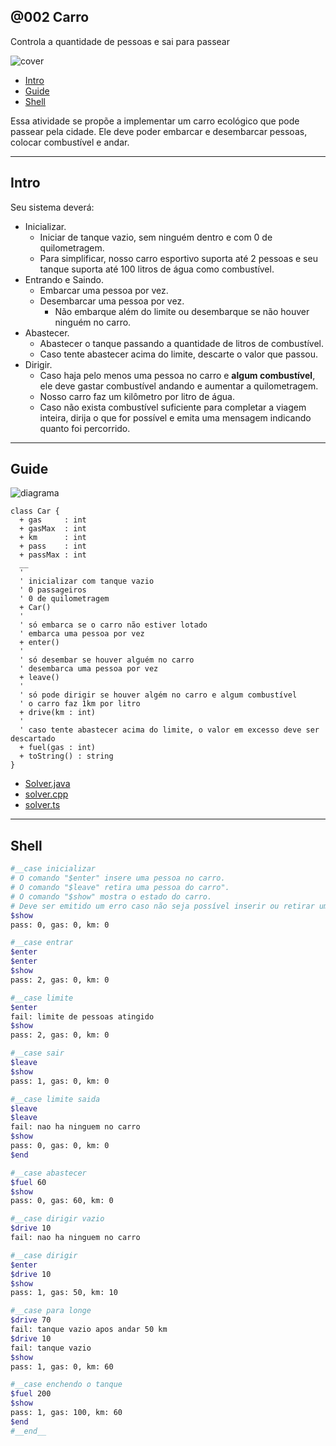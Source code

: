 ## @002 Carro

Controla a quantidade de pessoas e sai para passear

![cover](https://raw.githubusercontent.com/qxcodepoo/arcade/master/base/002/cover.jpg)

[](toc)

- [Intro](#intro)
- [Guide](#guide)
- [Shell](#shell)
[](toc)

Essa atividade se propõe a implementar um carro ecológico que pode passear pela cidade. Ele deve poder embarcar e desembarcar pessoas, colocar combustível e andar.

***

## Intro

Seu sistema deverá:

- Inicializar.
  - Iniciar de tanque vazio, sem ninguém dentro e com 0 de quilometragem.
  - Para simplificar, nosso carro esportivo suporta até 2 pessoas e seu tanque suporta até 100 litros de água como combustível.
- Entrando e Saindo.
  - Embarcar uma pessoa por vez.
  - Desembarcar uma pessoa por vez.
    - Não embarque além do limite ou desembarque se não houver ninguém no carro.
- Abastecer.
  - Abastecer o tanque passando a quantidade de litros de combustível.
  - Caso tente abastecer acima do limite, descarte o valor que passou.
- Dirigir.
  - Caso haja pelo menos uma pessoa no carro e **algum combustível**, ele deve gastar combustível andando e aumentar a quilometragem.
  - Nosso carro faz um kilômetro por litro de água.
  - Caso não exista combustível suficiente para completar a viagem inteira, dirija o que for possível e emita uma mensagem indicando quanto foi percorrido.

***

## Guide

![diagrama](https://raw.githubusercontent.com/qxcodepoo/arcade/master/base/002/diagrama.png)

[](load)[](https://raw.githubusercontent.com/qxcodepoo/arcade/master/base/002/diagrama.puml)[](plantuml:fenced:filter)

```plantuml
class Car {
  + gas     : int
  + gasMax  : int
  + km      : int
  + pass    : int
  + passMax : int
  __
  '
  ' inicializar com tanque vazio
  ' 0 passageiros
  ' 0 de quilometragem
  + Car()
  '
  ' só embarca se o carro não estiver lotado
  ' embarca uma pessoa por vez
  + enter()
  '
  ' só desembar se houver alguém no carro
  ' desembarca uma pessoa por vez
  + leave()
  '
  ' só pode dirigir se houver algém no carro e algum combustível
  ' o carro faz 1km por litro
  + drive(km : int)
  '
  ' caso tente abastecer acima do limite, o valor em excesso deve ser descartado
  + fuel(gas : int)
  + toString() : string
}
```

[](load)

- [Solver.java](https://raw.githubusercontent.com/qxcodepoo/arcade/master/base/002/.cache/draft.java)
- [solver.cpp ](https://raw.githubusercontent.com/qxcodepoo/arcade/master/base/002/.cache/draft.cpp)
- [solver.ts  ](https://raw.githubusercontent.com/qxcodepoo/arcade/master/base/002/.cache/draft.ts)

***

## Shell

```bash
#__case inicializar
# O comando "$enter" insere uma pessoa no carro.
# O comando "$leave" retira uma pessoa do carro".
# O comando "$show" mostra o estado do carro.
# Deve ser emitido um erro caso não seja possível inserir ou retirar uma pessoa.
$show
pass: 0, gas: 0, km: 0

#__case entrar
$enter
$enter
$show
pass: 2, gas: 0, km: 0

#__case limite
$enter
fail: limite de pessoas atingido
$show
pass: 2, gas: 0, km: 0

#__case sair
$leave
$show
pass: 1, gas: 0, km: 0

#__case limite saida
$leave
$leave
fail: nao ha ninguem no carro
$show
pass: 0, gas: 0, km: 0
$end
```

```bash
#__case abastecer
$fuel 60
$show
pass: 0, gas: 60, km: 0

#__case dirigir vazio
$drive 10
fail: nao ha ninguem no carro

#__case dirigir
$enter
$drive 10
$show
pass: 1, gas: 50, km: 10

#__case para longe
$drive 70
fail: tanque vazio apos andar 50 km
$drive 10
fail: tanque vazio
$show
pass: 1, gas: 0, km: 60

#__case enchendo o tanque
$fuel 200
$show
pass: 1, gas: 100, km: 60
$end
#__end__
```
